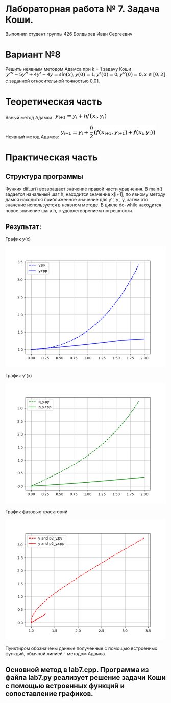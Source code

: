 # Лабораторная работа № 7. Задача Коши.
Выполнил студент группы 426
Болдырев Иван Сергеевич

# Вариант №8
Решить неявным методом Адамса при k = 1 задачу Коши
![](tusk.png)
с заданной относительной точностью 0,01.

# Теоретическая часть
Явный метод Адамса:
![](adams_bash.png)

Неявный метод Адамса:
![](adams_multon.png)

# Практическая часть
## Структура программы
Функия dif_ur() возвращает значение правой части уравнения.
В main() задается начальный шаг h, находится значение x[i+1], по явному методу дамся находится приближенное значение для y'', y', y, затем это значение используется в неявном методе. В цикле do-while находится новое значение шага h, с удовлетворением погрешности.
## Результат:
График y(x)

![](g1.png)

График y'(x)

![](g2.png)

График фазовых траекторий

![](g3.png)

Пунктиром обозначены данные полученные с помощью встроенных функций, обычной линией - методом Адамса.

## Основной метод в lab7.cpp. Программа из файла lab7.py реализует решение задачи Коши с помощью встроенных функций и сопоставление графиков.
